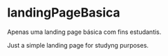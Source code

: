 # landingPageBasica
Apenas uma landing page básica com fins estudantis. 

Just a simple landing page for studyng purposes.
